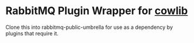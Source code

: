 # RabbitMQ Plugin Wrapper for [cowlib](http://github.com/ninenines/cowlib)

Clone this into rabbitmq-public-umbrella for use as a dependency by plugins that require it.

